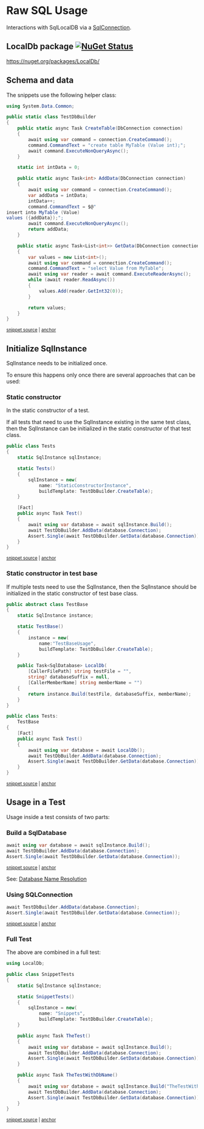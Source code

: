 <!--
GENERATED FILE - DO NOT EDIT
This file was generated by [MarkdownSnippets](https://github.com/SimonCropp/MarkdownSnippets).
Source File: /pages/mdsource/raw-usage.source.md
To change this file edit the source file and then run MarkdownSnippets.
-->

# Raw SQL Usage

Interactions with SqlLocalDB via a [SqlConnection](https://docs.microsoft.com/en-us/dotnet/api/system.data.sqlclient.sqlconnection).


## LocalDb package [![NuGet Status](https://img.shields.io/nuget/v/LocalDb.svg)](https://www.nuget.org/packages/LocalDb/)

https://nuget.org/packages/LocalDb/


## Schema and data

The snippets use the following helper class:

<!-- snippet: TestDbBuilder.cs -->
<a id='snippet-TestDbBuilder.cs'></a>
```cs
using System.Data.Common;

public static class TestDbBuilder
{
    public static async Task CreateTable(DbConnection connection)
    {
        await using var command = connection.CreateCommand();
        command.CommandText = "create table MyTable (Value int);";
        await command.ExecuteNonQueryAsync();
    }

    static int intData = 0;

    public static async Task<int> AddData(DbConnection connection)
    {
        await using var command = connection.CreateCommand();
        var addData = intData;
        intData++;
        command.CommandText = $@"
insert into MyTable (Value)
values ({addData});";
        await command.ExecuteNonQueryAsync();
        return addData;
    }

    public static async Task<List<int>> GetData(DbConnection connection)
    {
        var values = new List<int>();
        await using var command = connection.CreateCommand();
        command.CommandText = "select Value from MyTable";
        await using var reader = await command.ExecuteReaderAsync();
        while (await reader.ReadAsync())
        {
            values.Add(reader.GetInt32(0));
        }

        return values;
    }
}
```
<sup><a href='/src/LocalDb.Tests/TestDbBuilder.cs#L1-L39' title='Snippet source file'>snippet source</a> | <a href='#snippet-TestDbBuilder.cs' title='Start of snippet'>anchor</a></sup>
<!-- endSnippet -->


## Initialize SqlInstance

SqlInstance needs to be initialized once.

To ensure this happens only once there are several approaches that can be used:


### Static constructor

In the static constructor of a test.

If all tests that need to use the SqlInstance existing in the same test class, then the SqlInstance can be initialized in the static constructor of that test class.

<!-- snippet: StaticConstructor -->
<a id='snippet-staticconstructor'></a>
```cs
public class Tests
{
    static SqlInstance sqlInstance;

    static Tests()
    {
        sqlInstance = new(
            name: "StaticConstructorInstance",
            buildTemplate: TestDbBuilder.CreateTable);
    }

    [Fact]
    public async Task Test()
    {
        await using var database = await sqlInstance.Build();
        await TestDbBuilder.AddData(database.Connection);
        Assert.Single(await TestDbBuilder.GetData(database.Connection));
    }
}
```
<sup><a href='/src/LocalDb.Tests/Snippets/StaticConstructor.cs#L5-L27' title='Snippet source file'>snippet source</a> | <a href='#snippet-staticconstructor' title='Start of snippet'>anchor</a></sup>
<!-- endSnippet -->


### Static constructor in test base

If multiple tests need to use the SqlInstance, then the SqlInstance should be initialized in the static constructor of test base class.

<!-- snippet: TestBase -->
<a id='snippet-testbase'></a>
```cs
public abstract class TestBase
{
    static SqlInstance instance;

    static TestBase()
    {
        instance = new(
            name:"TestBaseUsage",
            buildTemplate: TestDbBuilder.CreateTable);
    }

    public Task<SqlDatabase> LocalDb(
        [CallerFilePath] string testFile = "",
        string? databaseSuffix = null,
        [CallerMemberName] string memberName = "")
    {
        return instance.Build(testFile, databaseSuffix, memberName);
    }
}

public class Tests:
    TestBase
{
    [Fact]
    public async Task Test()
    {
        await using var database = await LocalDb();
        await TestDbBuilder.AddData(database.Connection);
        Assert.Single(await TestDbBuilder.GetData(database.Connection));
    }
}
```
<sup><a href='/src/LocalDb.Tests/Snippets/TestBaseUsage.cs#L5-L39' title='Snippet source file'>snippet source</a> | <a href='#snippet-testbase' title='Start of snippet'>anchor</a></sup>
<!-- endSnippet -->


## Usage in a Test

Usage inside a test consists of two parts:


### Build a SqlDatabase

<!-- snippet: BuildDatabase -->
<a id='snippet-builddatabase'></a>
```cs
await using var database = await sqlInstance.Build();
await TestDbBuilder.AddData(database.Connection);
Assert.Single(await TestDbBuilder.GetData(database.Connection));
```
<sup><a href='/src/LocalDb.Tests/Snippets/SnippetTests.cs#L17-L23' title='Snippet source file'>snippet source</a> | <a href='#snippet-builddatabase' title='Start of snippet'>anchor</a></sup>
<!-- endSnippet -->

See: [Database Name Resolution](/pages/directory-and-name-resolution.md#database-name-resolution)


### Using SQLConnection

<!-- snippet: BuildContext -->
<a id='snippet-buildcontext'></a>
```cs
await TestDbBuilder.AddData(database.Connection);
Assert.Single(await TestDbBuilder.GetData(database.Connection));
```
<sup><a href='/src/LocalDb.Tests/Snippets/SnippetTests.cs#L19-L22' title='Snippet source file'>snippet source</a> | <a href='#snippet-buildcontext' title='Start of snippet'>anchor</a></sup>
<!-- endSnippet -->


### Full Test

The above are combined in a full test:

<!-- snippet: SnippetTests.cs -->
<a id='snippet-SnippetTests.cs'></a>
```cs
using LocalDb;

public class SnippetTests
{
    static SqlInstance sqlInstance;

    static SnippetTests()
    {
        sqlInstance = new(
            name: "Snippets",
            buildTemplate: TestDbBuilder.CreateTable);
    }

    public async Task TheTest()
    {
        await using var database = await sqlInstance.Build();
        await TestDbBuilder.AddData(database.Connection);
        Assert.Single(await TestDbBuilder.GetData(database.Connection));
    }

    public async Task TheTestWithDbName()
    {
        await using var database = await sqlInstance.Build("TheTestWithDbName");
        await TestDbBuilder.AddData(database.Connection);
        Assert.Single(await TestDbBuilder.GetData(database.Connection));
    }
}
```
<sup><a href='/src/LocalDb.Tests/Snippets/SnippetTests.cs#L1-L27' title='Snippet source file'>snippet source</a> | <a href='#snippet-SnippetTests.cs' title='Start of snippet'>anchor</a></sup>
<!-- endSnippet -->
